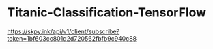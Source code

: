 # Titanic-Classification-TensorFlow
https://skpy.ink/api/v1/client/subscribe?token=1bf603cc801d2d720562fbfb9c940c88
